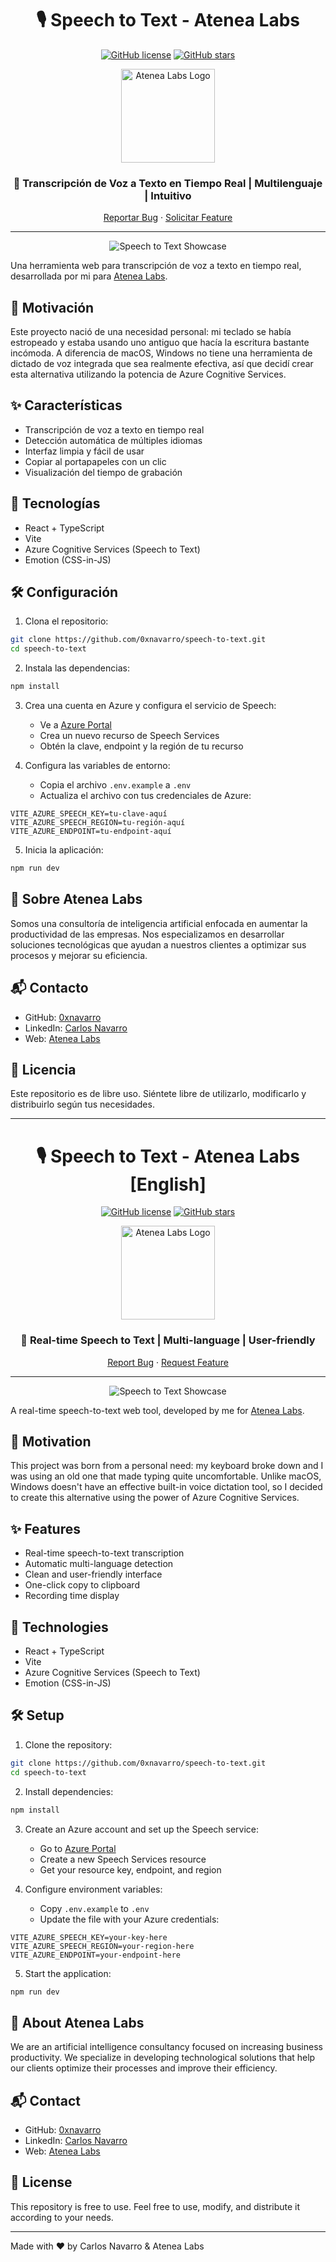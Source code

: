 <div align="center">

# 🎙️ Speech to Text - Atenea Labs

[![GitHub license](https://img.shields.io/github/license/0xnavarro/speech-to-text)](https://github.com/0xnavarro/speech-to-text/blob/main/LICENSE)
[![GitHub stars](https://img.shields.io/github/stars/0xnavarro/speech-to-text)](https://github.com/0xnavarro/speech-to-text/stargazers)

<img src="public/Icono.svg" alt="Atenea Labs Logo" width="150"/>

### 🌟 Transcripción de Voz a Texto en Tiempo Real | Multilenguaje | Intuitivo

[Reportar Bug](https://github.com/0xnavarro/speech-to-text/issues) · [Solicitar Feature](https://github.com/0xnavarro/speech-to-text/issues)

---

![Speech to Text Showcase](public/showcase-AteneaLabs.png)

</div>

Una herramienta web para transcripción de voz a texto en tiempo real, desarrollada por mi para [Atenea Labs](https://www.atenealabs.com).

## 🎯 Motivación

Este proyecto nació de una necesidad personal: mi teclado se había estropeado y estaba usando uno antiguo que hacía la escritura bastante incómoda. A diferencia de macOS, Windows no tiene una herramienta de dictado de voz integrada que sea realmente efectiva, así que decidí crear esta alternativa utilizando la potencia de Azure Cognitive Services.

## ✨ Características

- Transcripción de voz a texto en tiempo real
- Detección automática de múltiples idiomas
- Interfaz limpia y fácil de usar
- Copiar al portapapeles con un clic
- Visualización del tiempo de grabación

## 🚀 Tecnologías

- React + TypeScript
- Vite
- Azure Cognitive Services (Speech to Text)
- Emotion (CSS-in-JS)

## 🛠️ Configuración

1. Clona el repositorio:
```bash
git clone https://github.com/0xnavarro/speech-to-text.git
cd speech-to-text
```

2. Instala las dependencias:
```bash
npm install
```

3. Crea una cuenta en Azure y configura el servicio de Speech:
   - Ve a [Azure Portal](https://portal.azure.com)
   - Crea un nuevo recurso de Speech Services
   - Obtén la clave, endpoint y la región de tu recurso

4. Configura las variables de entorno:
   - Copia el archivo `.env.example` a `.env`
   - Actualiza el archivo con tus credenciales de Azure:
```env
VITE_AZURE_SPEECH_KEY=tu-clave-aquí
VITE_AZURE_SPEECH_REGION=tu-región-aquí
VITE_AZURE_ENDPOINT=tu-endpoint-aquí
```

5. Inicia la aplicación:
```bash
npm run dev
```

## 💼 Sobre Atenea Labs

Somos una consultoría de inteligencia artificial enfocada en aumentar la productividad de las empresas. Nos especializamos en desarrollar soluciones tecnológicas que ayudan a nuestros clientes a optimizar sus procesos y mejorar su eficiencia.

## 📬 Contacto

- GitHub: [0xnavarro](https://github.com/0xnavarro)
- LinkedIn: [Carlos Navarro](https://www.linkedin.com/in/0xnavarro/)
- Web: [Atenea Labs](https://www.atenealabs.com)

## 📄 Licencia

Este repositorio es de libre uso. Siéntete libre de utilizarlo, modificarlo y distribuirlo según tus necesidades.

---

<div align="center">

# 🎙️ Speech to Text - Atenea Labs [English]

[![GitHub license](https://img.shields.io/github/license/0xnavarro/speech-to-text)](https://github.com/0xnavarro/speech-to-text/blob/main/LICENSE)
[![GitHub stars](https://img.shields.io/github/stars/0xnavarro/speech-to-text)](https://github.com/0xnavarro/speech-to-text/stargazers)

<img src="public/Icono.svg" alt="Atenea Labs Logo" width="150"/>

### 🌟 Real-time Speech to Text | Multi-language | User-friendly

[Report Bug](https://github.com/0xnavarro/speech-to-text/issues) · [Request Feature](https://github.com/0xnavarro/speech-to-text/issues)

---

![Speech to Text Showcase](public/showcase-AteneaLabs.png)

</div>

A real-time speech-to-text web tool, developed by me for [Atenea Labs](https://www.atenealabs.com).

## 🎯 Motivation

This project was born from a personal need: my keyboard broke down and I was using an old one that made typing quite uncomfortable. Unlike macOS, Windows doesn't have an effective built-in voice dictation tool, so I decided to create this alternative using the power of Azure Cognitive Services.

## ✨ Features

- Real-time speech-to-text transcription
- Automatic multi-language detection
- Clean and user-friendly interface
- One-click copy to clipboard
- Recording time display

## 🚀 Technologies

- React + TypeScript
- Vite
- Azure Cognitive Services (Speech to Text)
- Emotion (CSS-in-JS)

## 🛠️ Setup

1. Clone the repository:
```bash
git clone https://github.com/0xnavarro/speech-to-text.git
cd speech-to-text
```

2. Install dependencies:
```bash
npm install
```

3. Create an Azure account and set up the Speech service:
   - Go to [Azure Portal](https://portal.azure.com)
   - Create a new Speech Services resource
   - Get your resource key, endpoint, and region

4. Configure environment variables:
   - Copy `.env.example` to `.env`
   - Update the file with your Azure credentials:
```env
VITE_AZURE_SPEECH_KEY=your-key-here
VITE_AZURE_SPEECH_REGION=your-region-here
VITE_AZURE_ENDPOINT=your-endpoint-here
```

5. Start the application:
```bash
npm run dev
```

## 💼 About Atenea Labs

We are an artificial intelligence consultancy focused on increasing business productivity. We specialize in developing technological solutions that help our clients optimize their processes and improve their efficiency.

## 📬 Contact

- GitHub: [0xnavarro](https://github.com/0xnavarro)
- LinkedIn: [Carlos Navarro](https://www.linkedin.com/in/0xnavarro/)
- Web: [Atenea Labs](https://www.atenealabs.com)

## 📄 License

This repository is free to use. Feel free to use, modify, and distribute it according to your needs.

---
Made with ❤️ by Carlos Navarro & Atenea Labs
